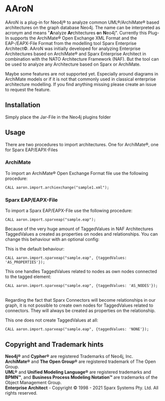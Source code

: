 # AAroN

AAroN is a plug-in for Neo4j® to analyze common UML®/ArchiMate® based architectures on the graph database Neo4j. The name can be interpreted as acronym and means "**A**nalyze **Ar**chitectures **o**n **N**eo4j". Currently this Plug-In supports the ArchiMate® Open Exchange XML Format and the EAP-/EAPX-File Format from the modelling tool Sparx Enterprise Architect©. AAroN was initially developed for analyzing Enterprise Architectures based on ArchiMate® and Sparx Enterprise Architect in combination with the NATO Architecture Framework (NAF). But the tool can be used to analyze any Architecture based on Sparx or ArchiMate.

Maybe some features are not supported yet. Especially around diagrams in ArchiMate models or if it is not that commonly used in classical enterprise architecture modelling. If you find anything missing please create an issue to request the feature.

## Installation
Simply place the Jar-File in the Neo4j plugins folder

## Usage
There are two procedures to import architectures. One for ArchiMate®, one for Sparx EAP/EAPX-Files

### ArchiMate
To import an ArchiMate® Open Exchange Format file use the following procedure:

```
CALL aaron.import.archiexchange("sample1.xml");
```

### Sparx EAP/EAPX-File
To import a Sparx EAP/EAPX-File use the following procedure:

```
CALL aaron.import.sparxeap("sample.eap");
```

Because of the very huge amount of TaggedValues in NAF Architectures TaggedValues a created as properties on nodes and relationships. You can change this behaviour with an optional config: 

This is the default behaviour:
<br>
```
CALL aaron.import.sparxeap("sample.eap", {taggedValues: 'AS_PROPERTIES'});
```

This one handles TaggedValues related to nodes as own nodes connected to the tagged element:
<br>
```
CALL aaron.import.sparxeap("sample.eap", {taggedValues: 'AS_NODES'});
```
<br>
Regarding the fact that Sparx Connectors will become relationships in our graph, it is not possible to create own nodes for TaggedValues related to connectors. They will always be created as properties on the relationship. 

This one does not create TaggedValues at all:
<br>
```
CALL aaron.import.sparxeap("sample.eap", {taggedValues: 'NONE'});
```

## Copyright and Trademark hints

**Neo4j®** and **Cypher®** are registered Trademarks of Neo4j, Inc. <br>
**ArchiMate®** and **The Open Group®** are registered trademark of The Open Group. <br>
**UML®** and **Unified Modeling Language®** are registered trademarks and **BPMN™**, and **Business Process Modeling Notation™** are trademarks of the Object Management Group. <br>
**Enterprise Architect** - Copyright © 1998 - 2021 Sparx Systems Pty. Ltd. All rights reserved.
